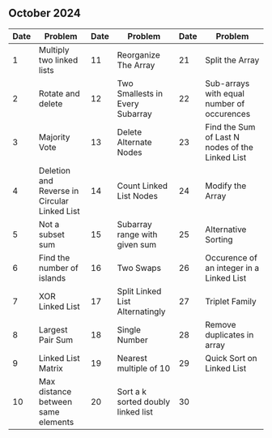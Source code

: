 ## October 2024

| Date | Problem                                      | Date | Problem                            | Date | Problem                                         |
| ---- | -------------------------------------------- | ---- | ---------------------------------- | ---- | ----------------------------------------------- |
| 1    | Multiply two linked lists                    | 11   | Reorganize The Array               | 21   | Split the Array                                 |
| 2    | Rotate and delete                            | 12   | Two Smallests in Every Subarray    | 22   | Sub-arrays with equal number of occurences      |
| 3    | Majority Vote                                | 13   | Delete Alternate Nodes             | 23   | Find the Sum of Last N nodes of the Linked List |
| 4    | Deletion and Reverse in Circular Linked List | 14   | Count Linked List Nodes            | 24   | Modify the Array                                |
| 5    | Not a subset sum                             | 15   | Subarray range with given sum      | 25   | Alternative Sorting                             |
| 6    | Find the number of islands                   | 16   | Two Swaps                          | 26   | Occurence of an integer in a Linked List        |
| 7    | XOR Linked List                              | 17   | Split Linked List Alternatingly    | 27   | Triplet Family                                  |
| 8    | Largest Pair Sum                             | 18   | Single Number                      | 28   | Remove duplicates in array                      |
| 9    | Linked List Matrix                           | 19   | Nearest multiple of 10             | 29   | Quick Sort on Linked List                       |
| 10   | Max distance between same elements           | 20   | Sort a k sorted doubly linked list | 30   |                                                 |
